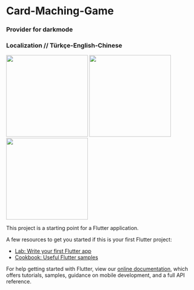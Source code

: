# Card-Maching-Game

### Provider for darkmode
### Localization // Türkçe-English-Chinese
<div>
  <image src="assets/images/Screenshot_1618162636.png" width=220>
  <image src="assets/images/Screenshot_1618162655.png"width=220>
  <image src="assets/images/Screenshot_1618162667.png"width=220>
</div>


This project is a starting point for a Flutter application.

A few resources to get you started if this is your first Flutter project:

- [Lab: Write your first Flutter app](https://flutter.dev/docs/get-started/codelab)
- [Cookbook: Useful Flutter samples](https://flutter.dev/docs/cookbook)

For help getting started with Flutter, view our
[online documentation](https://flutter.dev/docs), which offers tutorials,
samples, guidance on mobile development, and a full API reference.
